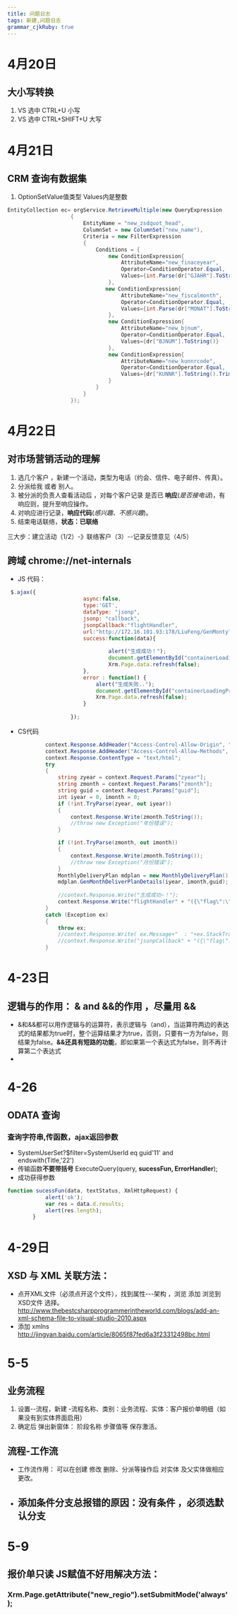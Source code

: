 ```yaml
---
title: 问题日志
tags: 新建,问题日志
grammar_cjkRuby: true
---
```


# 4月20日
## 大小写转换
1. VS  选中 CTRL+U 小写
2. VS 选中  CTRL+SHIFT+U 大写

# 4月21日
## CRM 查询有数据集
1. OptionSetValue值类型 Values内是整数
```cs
EntityCollection ec= orgService.RetrieveMultiple(new QueryExpression
                    {
                        EntityName = "new_zsdquot_head",
                        ColumnSet = new ColumnSet("new_name"),
                        Criteria = new FilterExpression
                        {
                            Conditions = { 
                                new ConditionExpression{
                                    AttributeName="new_finaceyear",
                                    Operator=ConditionOperator.Equal,
                                    Values={int.Parse(dr["GJAHR"].ToString())}
                                },
                               new ConditionExpression{
                                    AttributeName="new_fiscalmonth",
                                    Operator=ConditionOperator.Equal,
                                    Values={int.Parse(dr["MONAT"].ToString())}
                                },
                                new ConditionExpression{
                                    AttributeName="new_bjnum",
                                    Operator=ConditionOperator.Equal,
                                    Values={dr["BJNUM"].ToString()}
                                },
                                new ConditionExpression{
                                    AttributeName="new_kunnrcode",
                                    Operator=ConditionOperator.Equal,
                                    Values={dr["KUNNR"].ToString().Trim().PadLeft(10,'0')}
                                }
                            }
                        }
                    });
```
# 4月22日
## 对市场营销活动的理解 
1. 选几个客户 ，新建一个活动，类型为电话（约会、信件、电子邮件、传真）。
2. 分派给我 或者 别人。
3. 被分派的负责人查看活动后 ，对每个客户记录 是否已 **响应**(*是否接电话*)，有响应则，提升至响应操作。
4. 对响应进行记录，**响应代码**(*感兴趣、不感兴趣*)。
5. 结束电话联络，**状态：已联络**

三大步：建立活动（1/2）-》联络客户（3）--记录反馈意见（4/5）

## 跨域 chrome://net-internals 
* JS 代码：
```javascript
 $.ajax({
						async:false,
						type:'GET',
						dataType: "jsonp",
						jsonp: "callback",
						jsonpCallback:"flightHandler",
						url:"http://172.16.101.93:178/LiuFeng/GenMontylyveryplanHandler.ashx?zyear=" + yearVar + "&zmonth=" + monthVar+"&guid="+entID,
						success:function(data){
							
                                alert("生成成功！");
								document.getElementById("containerLoadingProgress").style.display = "none";
								Xrm.Page.data.refresh(false);
						},
						error : function() {
							alert("生成失败..");
							document.getElementById("containerLoadingProgress").style.display = "none";
							Xrm.Page.data.refresh(false);
						}
						
					});
 ```
* CS代码

```cs
			context.Response.AddHeader("Access-Control-Allow-Origin", "*");
            context.Response.AddHeader("Access-Control-Allow-Methods", "*");
            context.Response.ContentType = "text/html";
            try
            {
                string zyear = context.Request.Params["zyear"];
                string zmonth = context.Request.Params["zmonth"];
                string guid = context.Request.Params["guid"];
                int iyear = 0, imonth = 0;
                if (!int.TryParse(zyear, out iyear))
                {
                    context.Response.Write(zmonth.ToString());
                    //throw new Exception("年份错误");
                }

                if (!int.TryParse(zmonth, out imonth))
                {
                    context.Response.Write(zmonth.ToString());
                    //throw new Exception("月份错误");
                }
                MonthlyDeliveryPlan mdplan = new MonthlyDeliveryPlan();
                mdplan.GenMonthDeliverPlanDetails(iyear, imonth,guid);
                
                //context.Response.Write("生成成功~！");
                context.Response.Write("flightHandler" + "({\"flag\":\"生成成功\"})");
            }
            catch (Exception ex)
            {
                throw ex;
                //context.Response.Write( ex.Message+"  : "+ex.StackTrace);
                //context.Response.Write("jsonpCallback" + "({\"flag\":\"error\"})");
            }
```
# 4-23日
## 逻辑与的作用： & and &&的作用  ，尽量用 &&
* &和&&都可以用作逻辑与的运算符，表示逻辑与（and），当运算符两边的表达式的结果都为true时，整个运算结果才为true，否则，只要有一方为false，则结果为false。**&&还具有短路的功能**，即如果第一个表达式为false，则不再计算第二个表达式
* 
# 4-26 
## ODATA 查询
### 查询字符串,传函数，ajax返回参数
* SystemUserSet?$filter=SystemUserId eq guid'11' and endswith(Title,'22') 
* 传输函数**不要带括号** ExecuteQuery(query, **sucessFun, ErrorHandler**); 
* 成功获得参数
```javascript
function sucessFun(data, textStatus, XmlHttpRequest) {
            alert('ok');
            var res = data.d.results;
            alert(res.length);
        }
```

# 4-29日
## XSD 与 XML 关联方法：
* 点开XML文件（必须点开这个文件），找到属性---架构  ，浏览  添加  浏览到XSD文件 选择。http://www.thebestcsharpprogrammerintheworld.com/blogs/add-an-xml-schema-file-to-visual-studio-2010.aspx
* 添加 xmlns  http://jingyan.baidu.com/article/8065f87fed6a3f23312498bc.html

# 5-5

## 业务流程 
1. 设置--流程，新建 -流程名称、类别：业务流程、实体：客户报价单明细（如果没有到实体界面启用）
2. 确定后 弹出新窗体： 阶段名称 步骤值等  保存激活。

## 流程-工作流
* 工作流作用： 可以在创建  修改 删除、分派等操作后 对实体 及父实体做相应更改。  
* ## 添加条件分支总报错的原因：没有条件 ，必须选**默认分支** 

# 5-9
## 报价单只读 JS赋值不好用解决方法：
### Xrm.Page.getAttribute("new_regio").setSubmitMode('always');




  
  
  
